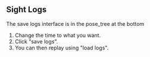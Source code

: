 
## Sight Logs
The save logs interface is in the pose_tree at the bottom
1) Change the time to what you want.
2) Click "save logs".
3) You can then replay using "load logs".

